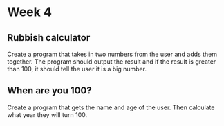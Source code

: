 # Week 4

## Rubbish calculator

Create a program that takes in two numbers from the user and adds them together. The program should output the result and if the result is greater than 100, it should tell the user it is a big number.

## When are you 100?

Create a program that gets the name and age of the user. Then calculate what year they will turn 100.



